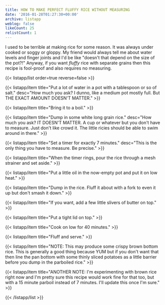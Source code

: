 ```yaml
---
title: HOW TO MAKE PERFECT FLUFFY RICE WITHOUT MEASURING
date: '2016-01-28T01:27:30+00:00'
archive: listapp
weblog: false
likeCount: 25
relistCount: 1
---
```


I used to be terrible at making rice for some reason. It was always under cooked or soggy or gloppy. My friend would always tell me about water levels and finger joints and I'd be like "doesn't that depend on the size of the pot?!" Anyway, if you want *fluffy* rice with separate grains then this recipe is fool-proof and also requires no measuring.

<!--more-->

{{< listapp/list order=true reverse=false >}}

   {{< listapp/item title="Put a lot of water in a pot with a tablespoon  or so of salt."
      desc="How much you ask? I dunno, like a medium pot mostly full. But THE EXACT AMOUNT DOESN'T MATTER." >}}

   {{< listapp/item title="Bring it to a boil." >}}

   {{< listapp/item title="Dump in some white long grain rice."
      desc="How much you ask? IT DOESN'T MATTER. A cup or whatever but you don't have to measure. Just don't like crowd it. The little ricies should be able to swim around in there." >}}

   {{< listapp/item title="Set a timer for exactly 7 minutes."
      desc="This is the only thing you have to measure. Be precise." >}}

   {{< listapp/item title="When the timer rings, pour the rice through a mesh strainer and set aside." >}}

   {{< listapp/item title="Put a little oil in the now-empty pot and put it on low heat." >}}

   {{< listapp/item title="Dump in the rice. Fluff it about with a fork to even it up but don't smash it down." >}}

   {{< listapp/item title="If you want, add a few little slivers of butter on top." >}}

   {{< listapp/item title="Put a tight lid on top." >}}

   {{< listapp/item title="Cook on low for 40 minutes." >}}

   {{< listapp/item title="Fluff and serve." >}}

   {{< listapp/item title="NOTE: This may produce some crispy brown bottom rice. This is generally a good thing because YUM but if you don't want that then line the pan bottom with some thinly sliced potatoes as a little barrier before you dump in the parboiled rice." >}}

   {{< listapp/item title="ANOTHER NOTE: I'm experimenting with brown rice right now and I'm pretty sure this recipe would work fine for that too, but with a 15 minute parboil instead of 7 minutes. I'll update this once I'm sure." >}}

{{< /listapp/list >}}
